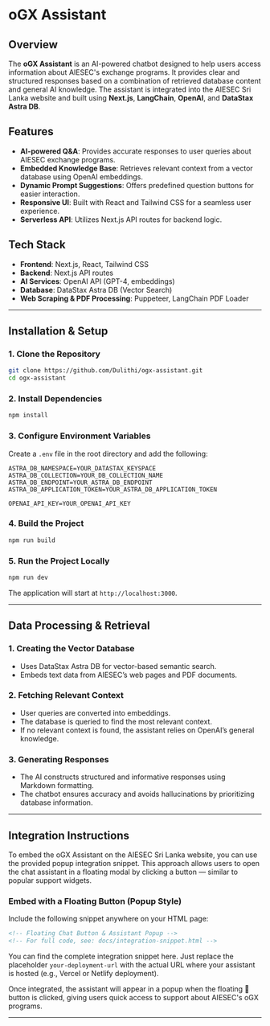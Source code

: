 # oGX Assistant

## Overview

The **oGX Assistant** is an AI-powered chatbot designed to help users access information about AIESEC's exchange programs. It provides clear and structured responses based on a combination of retrieved database content and general AI knowledge. The assistant is integrated into the AIESEC Sri Lanka website and built using **Next.js**, **LangChain**, **OpenAI**, and **DataStax Astra DB**.

## Features

- **AI-powered Q&A**: Provides accurate responses to user queries about AIESEC exchange programs.
- **Embedded Knowledge Base**: Retrieves relevant context from a vector database using OpenAI embeddings.
- **Dynamic Prompt Suggestions**: Offers predefined question buttons for easier interaction.
- **Responsive UI**: Built with React and Tailwind CSS for a seamless user experience.
- **Serverless API**: Utilizes Next.js API routes for backend logic.

## Tech Stack

- **Frontend**: Next.js, React, Tailwind CSS
- **Backend**: Next.js API routes
- **AI Services**: OpenAI API (GPT-4, embeddings)
- **Database**: DataStax Astra DB (Vector Search)
- **Web Scraping & PDF Processing**: Puppeteer, LangChain PDF Loader

---

## Installation & Setup

### 1. Clone the Repository

```sh
git clone https://github.com/Dulithi/ogx-assistant.git
cd ogx-assistant
```

### 2. Install Dependencies

```sh
npm install
```

### 3. Configure Environment Variables

Create a `.env` file in the root directory and add the following:

```env
ASTRA_DB_NAMESPACE=YOUR_DATASTAX_KEYSPACE
ASTRA_DB_COLLECTION=YOUR_DB_COLLECTION_NAME
ASTRA_DB_ENDPOINT=YOUR_ASTRA_DB_ENDPOINT
ASTRA_DB_APPLICATION_TOKEN=YOUR_ASTRA_DB_APPLICATION_TOKEN

OPENAI_API_KEY=YOUR_OPENAI_API_KEY
```

### 4. Build the Project

```sh
npm run build
```

### 5. Run the Project Locally

```sh
npm run dev
```

The application will start at `http://localhost:3000`.

---

## Data Processing & Retrieval

### 1. **Creating the Vector Database**

- Uses DataStax Astra DB for vector-based semantic search.
- Embeds text data from AIESEC’s web pages and PDF documents.

### 2. **Fetching Relevant Context**

- User queries are converted into embeddings.
- The database is queried to find the most relevant context.
- If no relevant context is found, the assistant relies on OpenAI’s general knowledge.

### 3. **Generating Responses**

- The AI constructs structured and informative responses using Markdown formatting.
- The chatbot ensures accuracy and avoids hallucinations by prioritizing database information.

---

## Integration Instructions

To embed the oGX Assistant on the AIESEC Sri Lanka website, you can use the provided popup integration snippet. This approach allows users to open the chat assistant in a floating modal by clicking a button — similar to popular support widgets.

### Embed with a Floating Button (Popup Style)
Include the following snippet anywhere on your HTML page:

```html
<!-- Floating Chat Button & Assistant Popup -->
<!-- For full code, see: docs/integration-snippet.html -->
```

You can find the complete integration snippet here.
Just replace the placeholder `your-deployment-url` with the actual URL where your assistant is hosted (e.g., Vercel or Netlify deployment).

Once integrated, the assistant will appear in a popup when the floating 💬 button is clicked, giving users quick access to support about AIESEC's oGX programs.

---
